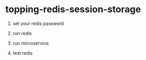 # topping-redis-session-storage

1. set your redis password

2. run redis

3. run microservice

4. test redis